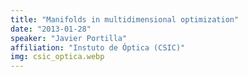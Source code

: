 ```yaml
---
title: "Manifolds in multidimensional optimization"
date: "2013-01-28"
speaker: "Javier Portilla"
affiliation: "Instuto de Óptica (CSIC)"
img: csic_optica.webp
---
```

